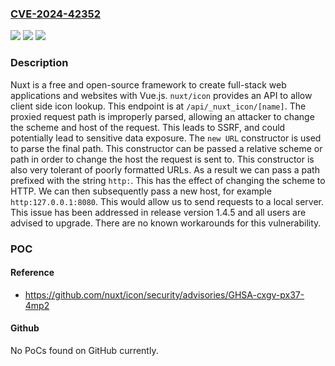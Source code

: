 ### [CVE-2024-42352](https://cve.mitre.org/cgi-bin/cvename.cgi?name=CVE-2024-42352)
![](https://img.shields.io/static/v1?label=Product&message=icon&color=blue)
![](https://img.shields.io/static/v1?label=Version&message=%3D%20%3C%201.4.5%20&color=brighgreen)
![](https://img.shields.io/static/v1?label=Vulnerability&message=CWE-918%3A%20Server-Side%20Request%20Forgery%20(SSRF)&color=brighgreen)

### Description

Nuxt is a free and open-source framework to create full-stack web applications and websites with Vue.js. `nuxt/icon` provides an API to allow client side icon lookup. This endpoint is at `/api/_nuxt_icon/[name]`. The proxied request path is improperly parsed, allowing an attacker to change the scheme and host of the request. This leads to SSRF, and could potentially lead to sensitive data exposure. The `new URL` constructor is used to parse the final path. This constructor can be passed a relative scheme or path in order to change the host the request is sent to. This constructor is also very tolerant of poorly formatted URLs. As a result we can pass a path prefixed with the string `http:`. This has the effect of changing the scheme to HTTP. We can then subsequently pass a new host, for example `http:127.0.0.1:8080`. This would allow us to send requests to a local server. This issue has been addressed in release version 1.4.5 and all users are advised to upgrade. There are no known workarounds for this vulnerability.

### POC

#### Reference
- https://github.com/nuxt/icon/security/advisories/GHSA-cxgv-px37-4mp2

#### Github
No PoCs found on GitHub currently.

